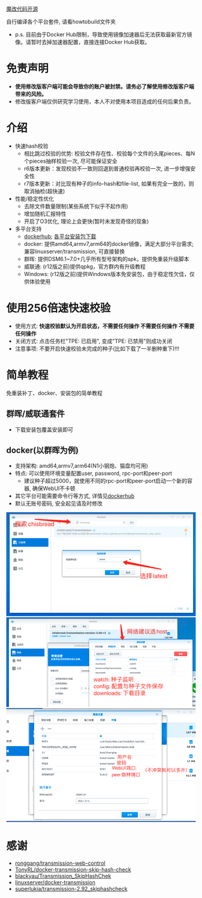 [魔改代码开源](https://github.com/ChisBread/transmission_pt_edition)

自行编译各个平台套件, 请看howtobuild文件夹

- p.s. 目前由于Docker Hub限制，导致使用镜像加速器后无法获取最新官方镜像。请暂时去掉加速器配置，直接连接Docker Hub获取。

# 免责声明

- **使用修改版客户端可能会导致你的账户被封禁。请务必了解使用修改版客户端带来的风险。**
- 修改版客户端仅供研究学习使用，本人不对使用本项目造成的任何后果负责。

# 介绍

- 快速hash校验
  - 相比跳过校验的优势: 校验文件存在性、校验每个文件的头尾pieces、每N个pieces抽样校验一次, 尽可能保证安全
  - r6版本更新：发现校验不一致则回退到普通校验再校验一次, 进一步增强安全性
  - r7版本更新：对比现有种子的info-hash和file-list, 如果有完全一致的，则取消抽检(超快速)
- 性能/稳定性优化
  - 去除文件数量限制(某些系统下似乎不起作用)
  - 增加随机汇报特性
  - 开启了O3优化, 理论上会更快(暂时未发现奇怪的现象)
- 多平台支持
  - [dockerhub](https://hub.docker.com/r/chisbread/transmission); [各平台安装包下载](https://github.com/ChisBread/transmission_pt_edition/releases) 
  - docker: 提供amd64,armv7,arm64的docker镜像，满足大部分平台需求; 兼容linuxserver/transmission, 可直接替换
  - 群晖: 提供DSM6.1~7.0+几乎所有型号架构的spk，提供免重装升级脚本
  - 威联通: (r12版之前)提供qpkg，官方群内有升级教程
  - Windows: (r12版之前)提供Windows版本免安装包，由于稳定性欠佳，仅供体验使用
# 使用256倍速快速校验
- 使用方式: **快速校验默认为开启状态，不需要任何操作 不需要任何操作 不需要任何操作**
- 关闭方式: 点击任务栏"TPE: 已启用", 变成"TPE: 已禁用"则成功关闭
- 注意事项: 不要开启快速校验未完成的种子(比如下载了一半删种重下)!!!

# 简单教程
免重装补丁、docker、安装包的简单教程
## 群晖/威联通套件
- 下载安装包覆盖安装即可
## docker(以群晖为例)
- 支持架构: amd64,armv7,arm64(N1小钢炮、猫盘均可用)
- 特点: 可以使用环境变量配置user, password, rpc-port和peer-port
  - 建议种子超过5000，就使用不同的rpc-port和peer-port启动一个新的容器, 确保WebUI不卡顿
- 其它平台可能需要命令行等方式, 详情见[dockerhub](https://hub.docker.com/repository/docker/chisbread/transmission)
- 默认无账号密码, 安全起见请及时修改

![image](https://github.com/ChisBread/transmission_skip_patch/raw/master/resource/docker_1.png)
![image](https://github.com/ChisBread/transmission_skip_patch/raw/master/resource/docker_2.png)
![image](https://github.com/ChisBread/transmission_skip_patch/raw/master/resource/docker_3.png)

# 感谢
- [ronggang/transmission-web-control](https://github.com/ronggang/transmission-web-control)
- [TonyRL/docker-transmission-skip-hash-check](https://github.com/TonyRL/docker-transmission-skip-hash-check)
- [blackyau/Transmission_SkipHashChek](https://github.com/blackyau/Transmission_SkipHashChek/)
- [linuxserver/docker-transmission](https://github.com/linuxserver/docker-transmission)
- [superlukia/transmission-2.92_skiphashcheck](https://github.com/superlukia/transmission-2.92_skiphashcheck)

